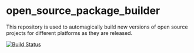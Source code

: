 # open_source_package_builder
This repository is used to automagically build new versions of open source projects for different platforms as they are released.

[![Build Status](https://travis-ci.org/ryanniehaus/open_source_package_builder.svg?branch=RELEASE_gdalv2.1.2RC2)](https://travis-ci.org/ryanniehaus/open_source_package_builder/branches)
